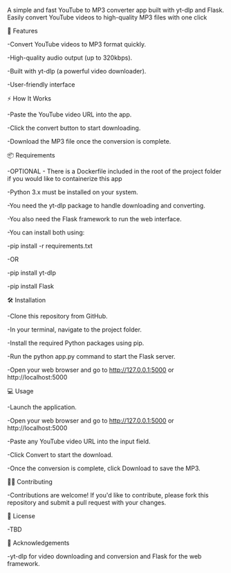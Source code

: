 A simple and fast YouTube to MP3 converter app built with yt-dlp and Flask. Easily convert YouTube videos to high-quality MP3 files with one click



🚀 Features

-Convert YouTube videos to MP3 format quickly.

-High-quality audio output (up to 320kbps).

-Built with yt-dlp (a powerful video downloader).

-User-friendly interface 



⚡ How It Works

-Paste the YouTube video URL into the app.

-Click the convert button to start downloading.

-Download the MP3 file once the conversion is complete.



📦 Requirements

-OPTIONAL - There is a Dockerfile included in the root of the project folder if you would like to containerize this app

-Python 3.x must be installed on your system.

-You need the yt-dlp package to handle downloading and converting.

-You also need the Flask framework to run the web interface.

-You can install both using:

-pip install -r requirements.txt

-OR

-pip install yt-dlp

-pip install Flask



🛠 Installation

-Clone this repository from GitHub.

-In your terminal, navigate to the project folder.

-Install the required Python packages using pip.

-Run the python app.py command to start the Flask server.

-Open your web browser and go to http://127.0.0.1:5000 or http://localhost:5000




💻 Usage

-Launch the application.

-Open your web browser and go to http://127.0.0.1:5000 or http://localhost:5000

-Paste any YouTube video URL into the input field.

-Click Convert to start the download.

-Once the conversion is complete, click Download to save the MP3.



🧑‍💻 Contributing

-Contributions are welcome! If you'd like to contribute, please fork this repository and submit a pull request with your changes.

📄 License

-TBD

📝 Acknowledgements

-yt-dlp for video downloading and conversion and Flask for the web framework.

